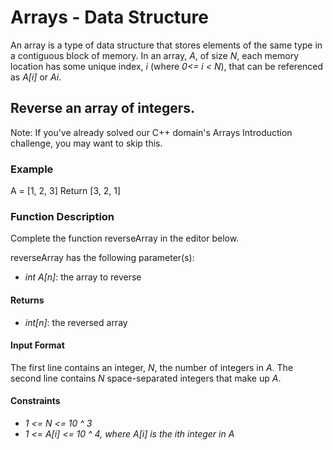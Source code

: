# Arrays - Data Structure

An array is a type of data structure that stores elements of the same type in a contiguous block of memory. In an array, *A*, of size *N*, each memory location has some unique index, *i* (where *0<= i < N*), that can be referenced as *A[i]* or *Ai*.

## Reverse an array of integers.

Note: If you've already solved our C++ domain's Arrays Introduction challenge, you may want to skip this.

### Example

A = [1, 2, 3]
Return [3, 2, 1]

### Function Description

Complete the function reverseArray in the editor below.

reverseArray has the following parameter(s):

* *int A[n]*: the array to reverse

#### Returns

* *int[n]*: the reversed array

#### Input Format

The first line contains an integer, *N*, the number of integers in *A*.
The second line contains *N* space-separated integers that make up *A*.

#### Constraints

* *1 <= N <= 10 ^ 3*
* *1 <= A[i] <= 10 ^ 4, where A[i] is the ith integer in A*
